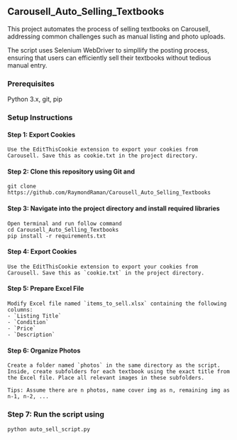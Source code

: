 ## Carousell_Auto_Selling_Textbooks

This project automates the process of selling textbooks on Carousell, addressing common challenges such as manual listing and photo uploads. 

The script uses Selenium WebDriver to simpllify the posting process, ensuring that users can efficiently sell their textbooks without tedious manual entry.

### Prerequisites
Python 3.x, git, pip

### Setup Instructions
#### Step 1: Export Cookies
```
Use the EditThisCookie extension to export your cookies from Carousell. Save this as cookie.txt in the project directory.
```
#### Step 2: Clone this repository using Git and 
```
git clone https://github.com/RaymondRaman/Carousell_Auto_Selling_Textbooks
```
#### Step 3: Navigate into the project directory and install required libraries
```
Open terminal and run follow command
cd Carousell_Auto_Selling_Textbooks
pip install -r requirements.txt
```
#### Step 4: Export Cookies
```
Use the EditThisCookie extension to export your cookies from Carousell. Save this as `cookie.txt` in the project directory.
```
#### Step 5: Prepare Excel File
```
Modify Excel file named `items_to_sell.xlsx` containing the following columns:
- `Listing Title`
- `Condition`
- `Price`
- `Description`
```
#### Step 6: Organize Photos
```
Create a folder named `photos` in the same directory as the script. Inside, create subfolders for each textbook using the exact title from the Excel file. Place all relevant images in these subfolders. 

Tips: Assume there are n photos, name cover img as n, remaining img as n-1, n-2, ...
```
### Step 7: Run the script using
```
python auto_sell_script.py
```






